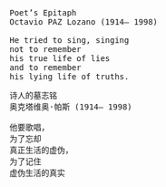 <pre>
Poet’s Epitaph
Octavio PAZ Lozano (1914– 1998)

He tried to sing, singing
not to remember
his true life of lies
and to remember
his lying life of truths.
</pre>

<pre>
诗人的墓志铭
奥克塔维奥·帕斯 (1914– 1998)

他要歌唱，
为了忘却
真正生活的虚伪，
为了记住
虚伪生活的真实
</pre>
